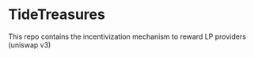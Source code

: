 # TideTreasures
This repo contains the incentivization mechanism to reward LP providers (uniswap v3)
